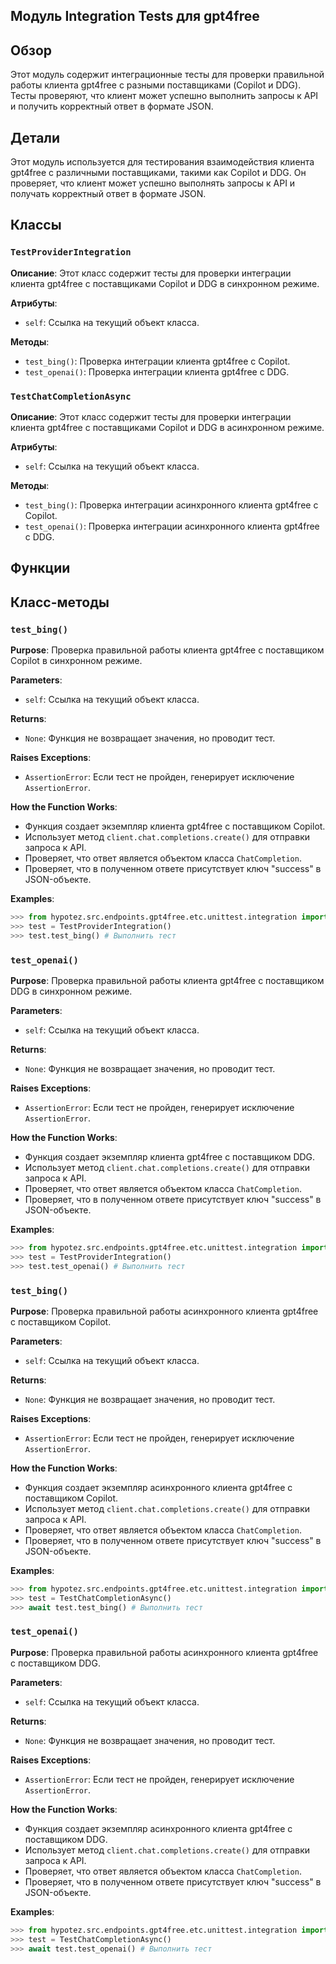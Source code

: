 ## Модуль Integration Tests для gpt4free

## Обзор

Этот модуль содержит интеграционные тесты для проверки правильной работы клиента gpt4free с разными поставщиками (Copilot и DDG). Тесты проверяют, что клиент может успешно выполнить запросы к API и получить корректный ответ в формате JSON. 

## Детали

Этот модуль используется для тестирования взаимодействия клиента gpt4free с различными поставщиками, такими как Copilot и DDG.  Он проверяет, что клиент может успешно выполнять запросы к API и получать корректный ответ в формате JSON.

## Классы

### `TestProviderIntegration`

**Описание**:  Этот класс содержит тесты для проверки интеграции клиента gpt4free с поставщиками Copilot и DDG в синхронном режиме.

**Атрибуты**:

- `self`: Ссылка на текущий объект класса.

**Методы**:

- `test_bing()`: Проверка интеграции клиента gpt4free с Copilot.
- `test_openai()`: Проверка интеграции клиента gpt4free с DDG.

### `TestChatCompletionAsync`

**Описание**:  Этот класс содержит тесты для проверки интеграции клиента gpt4free с поставщиками Copilot и DDG в асинхронном режиме.

**Атрибуты**:

- `self`: Ссылка на текущий объект класса.

**Методы**:

- `test_bing()`: Проверка интеграции асинхронного клиента gpt4free с Copilot.
- `test_openai()`: Проверка интеграции асинхронного клиента gpt4free с DDG.


## Функции

## Класс-методы

### `test_bing()` 

**Purpose**: Проверка правильной работы клиента gpt4free с поставщиком Copilot в синхронном режиме.

**Parameters**:

- `self`: Ссылка на текущий объект класса.

**Returns**:

-  `None`: Функция не возвращает значения, но проводит тест.

**Raises Exceptions**:

- `AssertionError`:  Если тест не пройден, генерирует исключение `AssertionError`.

**How the Function Works**:

-  Функция создает экземпляр клиента gpt4free с поставщиком Copilot.
-  Использует метод `client.chat.completions.create()` для отправки запроса к API.
-  Проверяет, что ответ является объектом класса `ChatCompletion`.
-  Проверяет, что в полученном ответе присутствует ключ "success" в JSON-объекте.

**Examples**:

```python
>>> from hypotez.src.endpoints.gpt4free.etc.unittest.integration import TestProviderIntegration
>>> test = TestProviderIntegration()
>>> test.test_bing() # Выполнить тест
```

### `test_openai()` 

**Purpose**: Проверка правильной работы клиента gpt4free с поставщиком DDG в синхронном режиме.

**Parameters**:

- `self`: Ссылка на текущий объект класса.

**Returns**:

-  `None`: Функция не возвращает значения, но проводит тест.

**Raises Exceptions**:

- `AssertionError`:  Если тест не пройден, генерирует исключение `AssertionError`.

**How the Function Works**:

-  Функция создает экземпляр клиента gpt4free с поставщиком DDG.
-  Использует метод `client.chat.completions.create()` для отправки запроса к API.
-  Проверяет, что ответ является объектом класса `ChatCompletion`.
-  Проверяет, что в полученном ответе присутствует ключ "success" в JSON-объекте.

**Examples**:

```python
>>> from hypotez.src.endpoints.gpt4free.etc.unittest.integration import TestProviderIntegration
>>> test = TestProviderIntegration()
>>> test.test_openai() # Выполнить тест
```

### `test_bing()` 

**Purpose**: Проверка правильной работы асинхронного клиента gpt4free с поставщиком Copilot.

**Parameters**:

- `self`: Ссылка на текущий объект класса.

**Returns**:

-  `None`: Функция не возвращает значения, но проводит тест.

**Raises Exceptions**:

- `AssertionError`:  Если тест не пройден, генерирует исключение `AssertionError`.

**How the Function Works**:

-  Функция создает экземпляр асинхронного клиента gpt4free с поставщиком Copilot.
-  Использует метод `client.chat.completions.create()` для отправки запроса к API.
-  Проверяет, что ответ является объектом класса `ChatCompletion`.
-  Проверяет, что в полученном ответе присутствует ключ "success" в JSON-объекте.

**Examples**:

```python
>>> from hypotez.src.endpoints.gpt4free.etc.unittest.integration import TestChatCompletionAsync
>>> test = TestChatCompletionAsync()
>>> await test.test_bing() # Выполнить тест
```


### `test_openai()` 

**Purpose**: Проверка правильной работы асинхронного клиента gpt4free с поставщиком DDG.

**Parameters**:

- `self`: Ссылка на текущий объект класса.

**Returns**:

-  `None`: Функция не возвращает значения, но проводит тест.

**Raises Exceptions**:

- `AssertionError`:  Если тест не пройден, генерирует исключение `AssertionError`.

**How the Function Works**:

-  Функция создает экземпляр асинхронного клиента gpt4free с поставщиком DDG.
-  Использует метод `client.chat.completions.create()` для отправки запроса к API.
-  Проверяет, что ответ является объектом класса `ChatCompletion`.
-  Проверяет, что в полученном ответе присутствует ключ "success" в JSON-объекте.

**Examples**:

```python
>>> from hypotez.src.endpoints.gpt4free.etc.unittest.integration import TestChatCompletionAsync
>>> test = TestChatCompletionAsync()
>>> await test.test_openai() # Выполнить тест
```